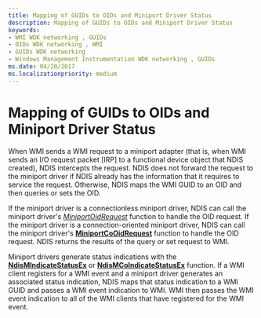 ```yaml
---
title: Mapping of GUIDs to OIDs and Miniport Driver Status
description: Mapping of GUIDs to OIDs and Miniport Driver Status
keywords:
- WMI WDK networking , GUIDs
- OIDs WDK networking , WMI
- GUIDs WDK networking
- Windows Management Instrumentation WDK networking , GUIDs
ms.date: 04/20/2017
ms.localizationpriority: medium
---
```


# Mapping of GUIDs to OIDs and Miniport Driver Status





When WMI sends a WMI request to a miniport adapter (that is, when WMI sends an I/O request packet \[IRP\] to a functional device object that NDIS created), NDIS intercepts the request. NDIS does not forward the request to the miniport driver if NDIS already has the information that it requires to service the request. Otherwise, NDIS maps the WMI GUID to an OID and then queries or sets the OID.

If the miniport driver is a connectionless miniport driver, NDIS can call the miniport driver's [*MiniportOidRequest*](/windows-hardware/drivers/ddi/ndis/nc-ndis-miniport_oid_request) function to handle the OID request. If the miniport driver is a connection-oriented miniport driver, NDIS can call the miniport driver's [**MiniportCoOidRequest**](/windows-hardware/drivers/ddi/ndis/nc-ndis-miniport_co_oid_request) function to handle the OID request. NDIS returns the results of the query or set request to WMI.

Miniport drivers generate status indications with the [**NdisMIndicateStatusEx**](/windows-hardware/drivers/ddi/ndis/nf-ndis-ndismindicatestatusex) or [**NdisMCoIndicateStatusEx**](/windows-hardware/drivers/ddi/ndis/nf-ndis-ndismcoindicatestatusex) function. If a WMI client registers for a WMI event and a miniport driver generates an associated status indication, NDIS maps that status indication to a WMI GUID and passes a WMI event indication to WMI. WMI then passes the WMI event indication to all of the WMI clients that have registered for the WMI event.

 

